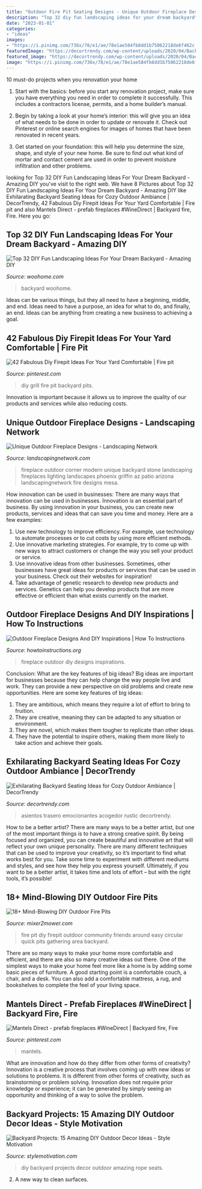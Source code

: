```yaml
---
title: "Outdoor Fire Pit Seating Designs - Unique Outdoor Fireplace Designs"
description: "Top 32 diy fun landscaping ideas for your dream backyard"
date: "2023-01-01"
categories:
- "ideas"
images:
- "https://i.pinimg.com/736x/78/e1/ae/78e1ae584fb8dd1b75062218de6f462c.jpg"
featuredImage: "https://decortrendy.com/wp-content/uploads/2020/04/Backyard-Seating-Ideas-2.jpg"
featured_image: "https://decortrendy.com/wp-content/uploads/2020/04/Backyard-Seating-Ideas-2.jpg"
image: "https://i.pinimg.com/736x/78/e1/ae/78e1ae584fb8dd1b75062218de6f462c.jpg"
---
```



10 must-do projects when you renovation your home
1. Start with the basics: before you start any renovation project, make sure you have everything you need in order to complete it successfully. This includes a contractors license, permits, and a home builder’s manual.
2. Begin by taking a look at your home’s interior: this will give you an idea of what needs to be done in order to update or renovate it. Check out Pinterest or online search engines for images of homes that have been renovated in recent years.

3. Get started on your foundation: this will help you determine the size, shape, and style of your new home. Be sure to find out what kind of mortar and contact cement are used in order to prevent moisture infiltration and other problems.


	

		
looking for Top 32 DIY Fun Landscaping Ideas For Your Dream Backyard - Amazing DIY you've visit to the right web. We have 8 Pictures about Top 32 DIY Fun Landscaping Ideas For Your Dream Backyard - Amazing DIY like Exhilarating Backyard Seating Ideas for Cozy Outdoor Ambiance | DecorTrendy, 42 Fabulous Diy Firepit Ideas For Your Yard Comfortable | Fire pit and also Mantels Direct - prefab fireplaces #WineDirect | Backyard fire, Fire. Here you go:
		
    
## Top 32 DIY Fun Landscaping Ideas For Your Dream Backyard - Amazing DIY

<img loading=lazy src="https://www.woohome.com/wp-content/uploads/2015/04/backyard-landscaping-woohome-18.jpg" onerror="this.onerror=null;this.src='https://tse4.mm.bing.net/th?id=OIP.NN8niOHlsXPaXPDAkuvbxQHaNK&amp;pid=15.1';" alt="Top 32 DIY Fun Landscaping Ideas For Your Dream Backyard - Amazing DIY">

_Source: woohome.com_

>backyard woohome. 

	

Ideas can be various things, but they all need to have a beginning, middle, and end. Ideas need to have a purpose, an idea for what to do, and finally, an end. Ideas can be anything from creating a new business to achieving a goal.

    
## 42 Fabulous Diy Firepit Ideas For Your Yard Comfortable | Fire Pit

<img loading=lazy src="https://i.pinimg.com/736x/f1/c9/5f/f1c95fa69e98f4dcbf1d6e0d534f4e0b.jpg" onerror="this.onerror=null;this.src='https://tse1.mm.bing.net/th?id=OIP.W5UZMZMSy0wfb_4UmivYNwHaLV&amp;pid=15.1';" alt="42 Fabulous Diy Firepit Ideas For Your Yard Comfortable | Fire pit">

_Source: pinterest.com_

>diy grill fire pit backyard pits. 

	

Innovation is important because it allows us to improve the quality of our products and services while also reducing costs.

    
## Unique Outdoor Fireplace Designs - Landscaping Network

<img loading=lazy src="https://images.landscapingnetwork.com/pictures/images/500x500Max/outdoor-fireplace_13/outdoor-corner-fireplace-unique-landscapes-by-griffin_2042.jpg" onerror="this.onerror=null;this.src='https://tse2.mm.bing.net/th?id=OIP.-UNNtP6XFAaSeIU2Ny2sJAHaE3&amp;pid=15.1';" alt="Unique Outdoor Fireplace Designs - Landscaping Network">

_Source: landscapingnetwork.com_

>fireplace outdoor corner modern unique backyard stone landscaping fireplaces lighting landscapes phoenix griffin az patio arizona landscapingnetwork fire designs mesa. 

	

How innovation can be used in businesses: There are many ways that innovation can be used in businesses.
Innovation is an essential part of business. By using innovation in your business, you can create new products, services and ideas that can save you time and money. Here are a few examples: 
1. Use new technology to improve efficiency. For example, use technology to automate processes or to cut costs by using more efficient methods. 
2. Use innovative marketing strategies. For example, try to come up with new ways to attract customers or change the way you sell your product or service. 
3. Use innovative ideas from other businesses. Sometimes, other businesses have great ideas for products or services that can be used in your business. Check out their websites for inspiration! 
4. Take advantage of genetic research to develop new products and services. Genetics can help you develop products that are more effective or efficient than what exists currently on the market.

    
## Outdoor Fireplace Designs And DIY Inspirations | How To Instructions

<img loading=lazy src="http://www.howtoinstructions.org/wp-content/uploads/2014/10/Outdoor-Fireplace-Designs-And-DIY-Ideas-5-512x339.jpeg" onerror="this.onerror=null;this.src='https://tse2.mm.bing.net/th?id=OIP.cLnW3b4Ld9qzmre1K_k2mgHaE5&amp;pid=15.1';" alt="Outdoor Fireplace Designs And DIY Inspirations | How To Instructions">

_Source: howtoinstructions.org_

>fireplace outdoor diy designs inspirations. 

	

Conclusion: What are the key features of big ideas?
Big ideas are important for businesses because they can help change the way people live and work. They can provide a new perspective on old problems and create new opportunities. Here are some key features of big ideas: 
1. They are ambitious, which means they require a lot of effort to bring to fruition. 
2. They are creative, meaning they can be adapted to any situation or environment. 
3. They are novel, which makes them tougher to replicate than other ideas. 
4. They have the potential to inspire others, making them more likely to take action and achieve their goals.

    
## Exhilarating Backyard Seating Ideas For Cozy Outdoor Ambiance | DecorTrendy

<img loading=lazy src="https://decortrendy.com/wp-content/uploads/2020/04/Backyard-Seating-Ideas-2.jpg" onerror="this.onerror=null;this.src='https://tse4.mm.bing.net/th?id=OIP.JIRrUSvLFeP-MrKTaozcVwHaKr&amp;pid=15.1';" alt="Exhilarating Backyard Seating Ideas for Cozy Outdoor Ambiance | DecorTrendy">

_Source: decortrendy.com_

>asientos trasero emocionantes acogedor rustic decortrendy. 

	

How to be a better artist?
There are many ways to be a better artist, but one of the most important things is to have a strong creative spirit. By being focused and organized, you can create beautiful and innovative art that will reflect your own unique personality. There are many different techniques that can be used to improve your creativity, so it’s important to find what works best for you. Take some time to experiment with different mediums and styles, and see how they help you express yourself. Ultimately, if you want to be a better artist, it takes time and lots of effort – but with the right tools, it’s possible!

    
## 18+ Mind-Blowing DIY Outdoor Fire Pits

<img loading=lazy src="http://media.mixer2mower.com/wp-content/uploads/2014/02/Easy-Circular-Fire-Pit-600x341.jpg" onerror="this.onerror=null;this.src='https://tse3.mm.bing.net/th?id=OIP.zVAc18MvD0g4PDQ9y14CLgHaEN&amp;pid=15.1';" alt="18+ Mind-Blowing DIY Outdoor Fire Pits">

_Source: mixer2mower.com_

>fire pit diy firepit outdoor community friends around easy circular quick pits gathering area backyard. 

	

There are so many ways to make your home more comfortable and efficient, and there are also so many creative ideas out there. One of the simplest ways to make your home feel more like a home is by adding some basic pieces of furniture. A good starting point is a comfortable couch, a chair, and a desk. You can also add a comfortable mattress, a rug, and bookshelves to complete the feel of your living space.

    
## Mantels Direct - Prefab Fireplaces #WineDirect | Backyard Fire, Fire

<img loading=lazy src="https://i.pinimg.com/736x/78/e1/ae/78e1ae584fb8dd1b75062218de6f462c.jpg" onerror="this.onerror=null;this.src='https://tse3.mm.bing.net/th?id=OIP.pKSUb6fVMLHwcIigNcSxbgAAAA&amp;pid=15.1';" alt="Mantels Direct - prefab fireplaces #WineDirect | Backyard fire, Fire">

_Source: pinterest.com_

>mantels. 

	

What are innovation and how do they differ from other forms of creativity?
Innovation is a creative process that involves coming up with new ideas or solutions to problems. It is different from other forms of creativity, such as brainstorming or problem solving. Innovation does not require prior knowledge or experience; it can be generated by simply seeing an opportunity and thinking of a way to solve the problem.

    
## Backyard Projects: 15 Amazing DIY Outdoor Decor Ideas - Style Motivation

<img loading=lazy src="https://homebnc.com/homeimg/2017/05/10-diy-backyard-projects-ideas-homebnc.jpg" onerror="this.onerror=null;this.src='https://tse3.mm.bing.net/th?id=OIP.c42G_K3vjw7JpWytCvTAVAHaJ4&amp;pid=15.1';" alt="Backyard Projects: 15 Amazing DIY Outdoor Decor Ideas - Style Motivation">

_Source: stylemotivation.com_

>diy backyard projects decor outdoor amazing rope seats. 

	

2. A new way to clean surfaces.

